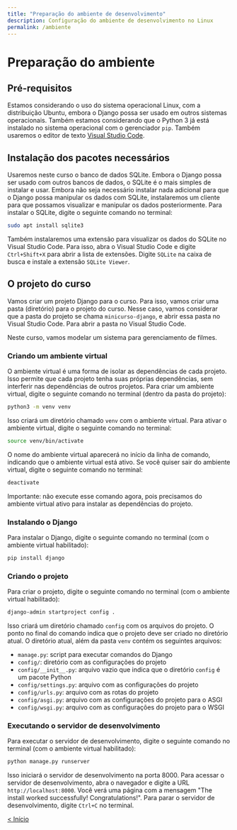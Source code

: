 ```yaml
---
title: "Preparação do ambiente de desenvolvimento"
description: Configuração do ambiente de desenvolvimento no Linux
permalink: /ambiente
---
```


# Preparação do ambiente

## Pré-requisitos

Estamos considerando o uso do sistema operacional Linux, com a distribuição Ubuntu, embora o Django possa ser usado em outros sistemas operacionais. Também estamos considerando que o Python 3 já está instalado no sistema operacional com o gerenciador `pip`. Também usaremos o editor de texto [Visual Studio Code](https://code.visualstudio.com/).

## Instalação dos pacotes necessários

Usaremos neste curso o banco de dados SQLite. Embora o Django possa ser usado com outros bancos de dados, o SQLite é o mais simples de instalar e usar. Embora não seja necessário instalar nada adicional para que o Django possa manipular os dados com SQLite, instalaremos um cliente para que possamos visualizar e manipular os dados posteriormente. Para instalar o SQLite, digite o seguinte comando no terminal:

```bash
sudo apt install sqlite3
```

Também instalaremos uma extensão para visualizar os dados do SQLite no Visual Studio Code. Para isso, abra o Visual Studio Code e digite `Ctrl+Shift+X` para abrir a lista de extensões. Digite `SQLite` na caixa de busca e instale a extensão `SQLite Viewer`. 

## O projeto do curso

Vamos criar um projeto Django para o curso. Para isso, vamos criar uma pasta (diretório) para o projeto do curso. Nesse caso, vamos considerar que a pasta do projeto se chama `minicurso-django`, e abrir essa pasta no Visual Studio Code. Para abrir a pasta no Visual Studio Code. 

Neste curso, vamos modelar um sistema para gerenciamento de filmes.

### Criando um ambiente virtual

O ambiente virtual é uma forma de isolar as dependências de cada projeto. Isso permite que cada projeto tenha suas próprias dependências, sem interferir nas dependências de outros projetos. Para criar um ambiente virtual, digite o seguinte comando no terminal (dentro da pasta do projeto):

```bash
python3 -m venv venv
```

Isso criará um diretório chamado `venv` com o ambiente virtual. Para ativar o ambiente virtual, digite o seguinte comando no terminal:

```bash
source venv/bin/activate
```

O nome do ambiente virtual aparecerá no início da linha de comando, indicando que o ambiente virtual está ativo. Se você quiser sair do ambiente virtual, digite o seguinte comando no terminal:

```bash
deactivate
```

 Importante: não execute esse comando agora, pois precisamos do ambiente virtual ativo para instalar as dependências do projeto.

### Instalando o Django

Para instalar o Django, digite o seguinte comando no terminal (com o ambiente virtual habilitado):

```bash
pip install django
```

### Criando o projeto

Para criar o projeto, digite o seguinte comando no terminal (com o ambiente virtual habilitado):

```bash
django-admin startproject config .
```

Isso criará um diretório chamado `config` com os arquivos do projeto. O ponto no final do comando indica que o projeto deve ser criado no diretório atual. O diretório atual, além da pasta `venv` contém os seguintes arquivos:

* `manage.py`: script para executar comandos do Django
* `config/`: diretório com as configurações do projeto
* `config/__init__.py`: arquivo vazio que indica que o diretório `config` é um pacote Python
* `config/settings.py`: arquivo com as configurações do projeto
* `config/urls.py`: arquivo com as rotas do projeto
* `config/asgi.py`: arquivo com as configurações do projeto para o ASGI
* `config/wsgi.py`: arquivo com as configurações do projeto para o WSGI

### Executando o servidor de desenvolvimento

Para executar o servidor de desenvolvimento, digite o seguinte comando no terminal (com o ambiente virtual habilitado):

```bash
python manage.py runserver
```

Isso iniciará o servidor de desenvolvimento na porta 8000. Para acessar o servidor de desenvolvimento, abra o navegador e digite a URL `http://localhost:8000`. Você verá uma página com a mensagem "The install worked successfully! Congratulations!". Para parar o servidor de desenvolvimento, digite `Ctrl+C` no terminal.


<span style="display: flex; justify-content: space-between;"><span>[&lt; Início](. "Início")</span>
<span></span></span>